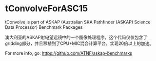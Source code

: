 # tConvolveForASC15
tConvolve is part of ASKAP (Australian SKA Pathfinder (ASKAP) Science Data Processor) Benchmark Packages 

澳大利亚的ASKAP射电望远镜中的一个图像处理程序，这个代码仅仅包含了gridding部分，并且移植到了CPU+MIC混合计算平台，实现20倍以上的加速。

For more info, go:
https://github.com/ATNF/askap-benchmarks
